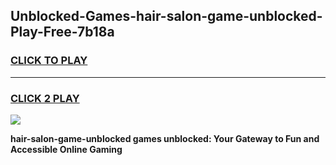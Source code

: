 
## Unblocked-Games-hair-salon-game-unblocked-Play-Free-7b18a
<h3>
<a href="https://premium76.site?title=hair-salon-game-unblocked&ref=10A">CLICK TO PLAY</a></h3>
<hr>

<h3>
<a href="https://premium76.site?title=hair-salon-game-unblocked&ref=10A">CLICK 2 PLAY</a>
  
</h3>

<a href="https://premium76.site?title=hair-salon-game-unblocked&ref=10A"><img src="https://clearcache.store/games.png"></a>


**hair-salon-game-unblocked games unblocked: Your Gateway to Fun and Accessible Online Gaming**

